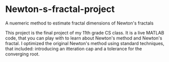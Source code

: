 # Newton-s-fractal-project
A nuemeric method to estimate fractal dimensions of Newton's fractals

This project is the final project of my 11th grade CS class.
It is a live MATLAB code, that you can play with to learn about Newton's method and Newton's fractal.
I optimized the original Newton's method using standard techniques, that included: introducing an itteration cap and a tolerance for the converging root.
